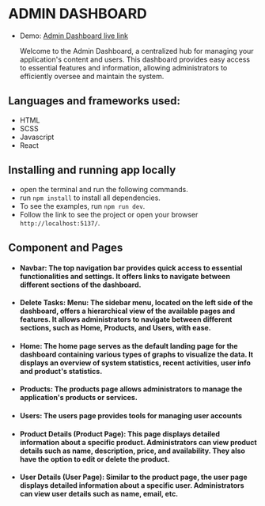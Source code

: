 # ADMIN DASHBOARD

- Demo: [Admin Dashboard live link](https://todo-app-alpha-self.vercel.app/)

  Welcome to the Admin Dashboard, a centralized hub for managing your application's content and users. This dashboard provides easy access to essential features and information, allowing administrators to efficiently oversee and maintain the system.

## Languages and frameworks used:

- HTML
- SCSS
- Javascript
- React

## Installing and running app locally

- open the terminal and run the following commands.
- run `npm install` to install all dependencies.
- To see the examples, run `npm run dev`.
- Follow the link to see the project or open your browser `http://localhost:5137/`.

## Component and Pages

- #### Navbar: The top navigation bar provides quick access to essential functionalities and settings. It offers links to navigate between different sections of the dashboard.

- #### Delete Tasks: Menu: The sidebar menu, located on the left side of the dashboard, offers a hierarchical view of the available pages and features. It allows administrators to navigate between different sections, such as Home, Products, and Users, with ease.

- #### Home: The home page serves as the default landing page for the dashboard containing various types of graphs to visualize the data. It displays an overview of system statistics, recent activities, user info and product's statistics.

- #### Products: The products page allows administrators to manage the application's products or services.

- #### Users: The users page provides tools for managing user accounts

- #### Product Details (Product Page): This page displays detailed information about a specific product. Administrators can view product details such as name, description, price, and availability. They also have the option to edit or delete the product.

- #### User Details (User Page): Similar to the product page, the user page displays detailed information about a specific user. Administrators can view user details such as name, email, etc.
